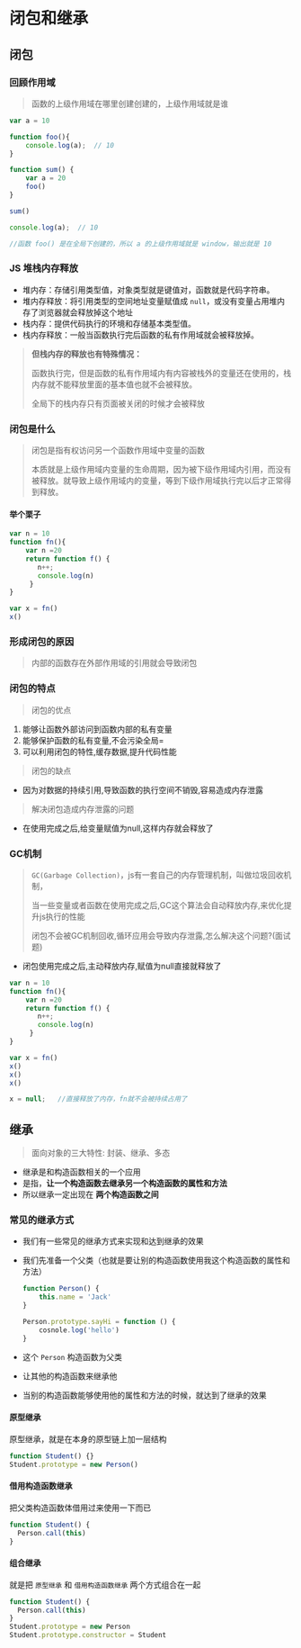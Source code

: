 # 闭包和继承

## 闭包

### 回顾作用域

> 函数的上级作用域在哪里创建创建的，上级作用域就是谁

```js
var a = 10

function foo(){
    console.log(a);  // 10
}

function sum() {
    var a = 20
    foo()
}

sum()

console.log(a);  // 10

//函数 foo() 是在全局下创建的，所以 a 的上级作用域就是 window，输出就是 10
```



### JS 堆栈内存释放

- 堆内存：存储引用类型值，对象类型就是键值对，函数就是代码字符串。
- 堆内存释放：将引用类型的空间地址变量赋值成 `null`，或没有变量占用堆内存了浏览器就会释放掉这个地址
- 栈内存：提供代码执行的环境和存储基本类型值。
- 栈内存释放：一般当函数执行完后函数的私有作用域就会被释放掉。

> **但栈内存的释放也有特殊情况：**
>
> 函数执行完，但是函数的私有作用域内有内容被栈外的变量还在使用的，栈内存就不能释放里面的基本值也就不会被释放。
>
> 全局下的栈内存只有页面被关闭的时候才会被释放



### 闭包是什么

> 闭包是指有权访问另一个函数作用域中变量的函数
>
> 本质就是上级作用域内变量的生命周期，因为被下级作用域内引用，而没有被释放。就导致上级作用域内的变量，等到下级作用域执行完以后才正常得到释放。



#### 举个栗子

```js
var n = 10
function fn(){
    var n =20
    return function f() {
       n++;
       console.log(n)
     }
}

var x = fn()
x()
```



### 形成闭包的原因

> 内部的函数存在外部作用域的引用就会导致闭包



### 闭包的特点

>  闭包的优点

1. 能够让函数外部访问到函数内部的私有变量
2. 能够保护函数的私有变量,不会污染全局=
3. 可以利用闭包的特性,缓存数据,提升代码性能

> 闭包的缺点

- 因为对数据的持续引用,导致函数的执行空间不销毁,容易造成内存泄露

> 解决闭包造成内存泄露的问题

- 在使用完成之后,给变量赋值为null,这样内存就会释放了



### GC机制

>  `GC(Garbage Collection)`，js有一套自己的内存管理机制，叫做垃圾回收机制，
>
> 当一些变量或者函数在使用完成之后,GC这个算法会自动释放内存,来优化提升js执行的性能
>
> 闭包不会被GC机制回收,循环应用会导致内存泄露,怎么解决这个问题?(面试题)

+ 闭包使用完成之后,主动释放内存,赋值为null直接就释放了

```js
var n = 10
function fn(){
    var n =20
    return function f() {
       n++;
       console.log(n)
     }
}

var x = fn()
x()
x()
x()

x = null; 	//直接释放了内存，fn就不会被持续占用了
```





## 继承

> 面向对象的三大特性: 封装、继承、多态

- 继承是和构造函数相关的一个应用
- 是指，**让一个构造函数去继承另一个构造函数的属性和方法**
- 所以继承一定出现在 **两个构造函数之间**



### 常见的继承方式

- 我们有一些常见的继承方式来实现和达到继承的效果

- 我们先准备一个父类（也就是要让别的构造函数使用我这个构造函数的属性和方法）

  ```javascript
  function Person() {
      this.name = 'Jack'
  }
  
  Person.prototype.sayHi = function () {
      cosnole.log('hello')
  }
  ```

- 这个 `Person` 构造函数为父类

- 让其他的构造函数来继承他

- 当别的构造函数能够使用他的属性和方法的时候，就达到了继承的效果



#### 原型继承

原型继承，就是在本身的原型链上加一层结构

```javascript
function Student() {}
Student.prototype = new Person()
```



#### 借用构造函数继承

把父类构造函数体借用过来使用一下而已

```javascript
function Student() {
  Person.call(this)
}
```



#### 组合继承

就是把 `原型继承` 和 `借用构造函数继承` 两个方式组合在一起

```javascript
function Student() {
  Person.call(this)
}
Student.prototype = new Person
Student.prototype.constructor = Student
```

















